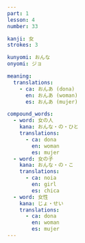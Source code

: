 ```yaml
---
part: 1
lesson: 4
number: 33

kanji: 女
strokes: 3

kunyomi: おんな
onyomi: ジョ

meaning:
  translations:
    - ca: おんあ (dona)
      en: おんあ (woman)
      es: おんあ (mujer)

compound_words:
  - word: 女の人
    kana: おんな・の・ひと
    translations:
      - ca: dona
        en: woman
        es: mujer
  - word: 女の子
    kana: おんな・の・こ
    translations:
      - ca: noia
        en: girl
        es: chica
  - word: 女性
    kana: じょ・せい
    translations:
      - ca: dona
        en: woman
        es: mujer
---
```

